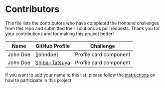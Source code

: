
# Contributors

This file lists the contributors who have completed the frontend challenges from this repo and submitted their solutions as pull requests. Thank you for your contributions and for making this project better!

| Name | GitHub Profile | Challenge |
| --- | --- | --- |
| John Doe | [johndoe] | Profile card component |
| John Doe | [Shiba-Tatsuya](https://github.com/Shiba-Tatsuya) | Profile card component |

If you want to add your name to this list, please follow the [instructions](./README.md#how-to-participate) on how to participate in this project.
